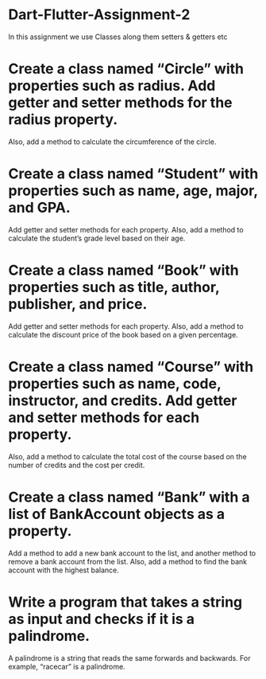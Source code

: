 # Dart-Flutter-Assignment-2
In this assignment we use Classes along them setters & getters etc

# Create a class named “Circle” with properties such as radius. Add getter and setter methods for the radius property. 
Also, add a method to calculate the circumference of the circle.

# Create a class named “Student” with properties such as name, age, major, and GPA. 
Add getter and setter methods for each property. Also, add a method to calculate the student’s grade level based on their age.

# Create a class named “Book” with properties such as title, author, publisher, and price.
Add getter and setter methods for each property. Also, add a method to calculate the discount price of the book based on a given percentage.

# Create a class named “Course” with properties such as name, code, instructor, and credits. Add getter and setter methods for each property.
Also, add a method to calculate the total cost of the course based on the number of credits and the cost per credit.

# Create a class named “Bank” with a list of BankAccount objects as a property. 
Add a method to add a new bank account to the list, and another method to remove a bank account from the list. 
Also, add a method to find the bank account with the highest balance.

# Write a program that takes a string as input and checks if it is a palindrome.
A palindrome is a string that reads the same forwards and backwards. For example, “racecar” is a palindrome.
